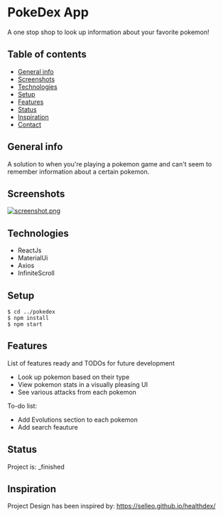 # PokeDex App
A one stop shop to look up information about your favorite pokemon! 

## Table of contents
* [General info](#general-info)
* [Screenshots](#screenshots)
* [Technologies](#technologies)
* [Setup](#setup)
* [Features](#features)
* [Status](#status)
* [Inspiration](#inspiration)
* [Contact](#contact)

## General info
A solution to when you're playing a pokemon game and can't seem to remember information about a certain pokemon.  

## Screenshots
[![screenshot.png](https://i.postimg.cc/wT9dk888/screenshot.png)](https://postimg.cc/CdrtF2xm)

## Technologies
* ReactJs
* MaterialUi
* Axios
* InfiniteScroll

## Setup
```
$ cd ../pokedex
$ npm install
$ npm start
```

## Features
List of features ready and TODOs for future development
* Look up pokemon based on their type
* View pokemon stats in a visually pleasing UI
* See various attacks from each pokemon 

To-do list:
* Add Evolutions section to each pokemon 
* Add search feauture

## Status
Project is: _finished

## Inspiration
Project Design has been inspired by: https://selleo.github.io/healthdex/

